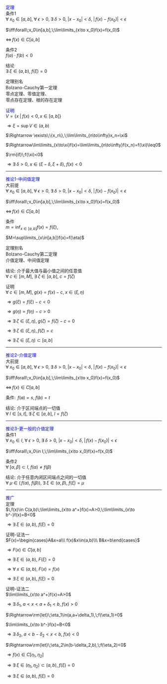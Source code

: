 <font color=blue>定理</font>  
条件1  
$\forall\;x_0\in[a,b],\;\forall\;\epsilon>0,\;\exists\;\delta>0,\;|x-x_0|<\delta,\;|\,f(x)-f(x_0)|<\epsilon$  
  
$\iff\forall\;x_0\in[a,b],\;\lim\limits_{x\to x_0}f(x)=f(x_0)$  
  
$\iff\,f(x)\in C[a,b]$  
  
条件2  
$f(a)\cdot f(b)<0$  
  
  
结论  
$\exists\;\xi\in(a,b),\;f(\xi)=0$  
  
定理别名  
Bolzano-Cauchy第一定理  
零点定理、零值定理、  
零点存在定理、根的存在定理  
  
<font color=blue>证明</font>  
$V=\{x\;|\;f(x)<0,x\in[a,b]\}$  
  
$\Rightarrow\xi=\sup V\in(a,b)$  
  
$\Rightarrow \exists\;\{x_n\},\;\lim\limits_{n\to\infty}x_n=\xi$  
  
$\Rightarrow\lim\limits_{x\to\xi}f(x)=\lim\limits_{n\to\infty}f(x_n)=f(\xi)\leq0$  
  
$\rm{if}\;f(\xi)<0$  
  
$\Rightarrow\exists\;\delta>0,\;x\in(\xi-\delta,\xi+\delta),\;f(x)<0$  
  
---  
  
<font color=blue>推论1-中间值定理</font>  
大前提  
$\forall\;x_0\in[a,b],\;\forall\;\epsilon>0,\;\exists\;\delta>0,\;|x-x_0|<\delta,\;|\,f(x)-f(x_0)|<\epsilon$  
  
$\iff\forall\;x_0\in[a,b],\;\lim\limits_{x\to x_0}f(x)=f(x_0)$  
  
$\iff\,f(x)\in C[a,b]$  
  
  
条件  
$m=\inf_{x\in[a,b]}f(x)=f(\xi),$  
  
$M=\sup\limits_{x\in[a,b]}f(x)=f(\eta)$  
  
定理别名  
Bolzano-Cauchy第二定理  
介值定理、中间值定理  
  
结论: 介于最大值与最小值之间的任意值  
$\forall\;c\in[m,M],\; \exists\;\zeta\in[a,b],\;c=f(\zeta)$  
  
  
证明  
$\forall\;c\in[m,M],\;g(x)=f(x)-c,\;x\in(\xi,\eta)$  
  
$\Rightarrow g(\xi)=f(\xi)-c<0$  
  
$\Rightarrow g(\eta)=f(\eta)-c>0$  
  
$\Rightarrow \exists\;\zeta\in(\xi,\eta),\;g(\zeta)=f(\zeta)-c=0$  
  
$\Rightarrow\exists\;\zeta\in(\xi,\eta),\;f(\zeta)=c$  
  
$\Rightarrow\exists\;\zeta\in(\xi,\eta)\subset[a,b]$  
  
---  
  
<font color=blue>推论2-介值定理</font>  
大前提  
$\forall\;x_0\in[a,b],\;\forall\;\epsilon>0,\;\exists\;\delta>0,\;|x-x_0|<\delta,\;|\,f(x)-f(x_0)|<\epsilon$  
  
$\iff\forall\;x_0\in[a,b],\;\lim\limits_{x\to x_0}f(x)=f(x_0)$  
  
$\iff\,f(x)\in C[a,b]$  
  
条件: $\,f(a)=s,\;f(b)=t$  
  
  
结论: 介于区间端点的一切值  
$\forall\;l\in[s,t],\;\exists\;\zeta\in[a,b],\;l=f(\zeta)$  
  
---  
  
<font color=blue>推论3-更一般的介值定理</font>  
条件1  
$\forall\;x_0\in I,\;\forall\;\epsilon>0,\;\exists\;\delta>0,\;|x-x_0|<\delta,\;|\,f(x)-f(x_0)|<\epsilon$  
  
$\iff\forall\;x_0\in I,\;\lim\limits_{x\to x_0}f(x)=f(x_0)$  
  
条件2  
$\forall\;[\alpha,\beta]\subset I,\;f(\alpha)\neq f(\beta)$  
  
  
结论: 介于任意内闭区间端点之间的一切值  
$\forall\;\mu\in\left(\,f(\alpha),\ f(\beta)\right),\;\exists\;\xi\in(\alpha,\beta),\;f(\xi)=\mu$  
  
---  
  
<font color=blue>推广</font>  
定理  
$\,f(x)\in C(a,b)\;\lim\limits_{x\to a^+}f(x)=A>0,\;\lim\limits_{x\to b^-}f(x)=B<0$  
  
$\Rightarrow \exists\;\xi\in(a,b),\;f(\xi)=0$  
  
  
证明-证法一  
$F(x)=\begin{cases}A&x=a\\\ f(x)&x\in(a,b)\\\ B&x=b\end{cases}$  
  
$\Rightarrow F(x)\in C[a,b]$  
  
$\Rightarrow\exists\;\xi\in(a,b),\;F(\xi)= 0$  
  
$\Rightarrow\forall\;x\in(a,b),\;F(x)=f(x)$  
  
$\Rightarrow\exists\;\xi\in(a,b),\;f(\xi)= 0$  
  
  
证明-证法二  
$\lim\limits_{x\to a^+}f(x)=A>0$  
  
$\Rightarrow\exists\;\delta_1,\;a<x<a+\delta_1<b,\;f(x)>0$  
  
$\Rightarrow\rm{let}\;\eta_1\in(a,a+\delta_1),\;f(\eta_1)>0$  
  
$\lim\limits_{x\to b^-}f(x)=B<0$  
  
$\Rightarrow\exists\;\delta_2,\;a<b-\delta_2<x<b,\;f(x)<0$  
  
$\Rightarrow\rm{let}\;\eta_2\in(b-\delta_2,b),\;f(\eta_2)<0$  
  
$\Rightarrow f(x)\in C[\eta_1,\eta_2]$  
  
$\Rightarrow\exists\;\xi\in(\eta_1,\eta_2)\subset(a,b),\;f(\xi)=0$  
  
$\Rightarrow\exists\;\xi\in(a,b),\;f(\xi)=0$  

